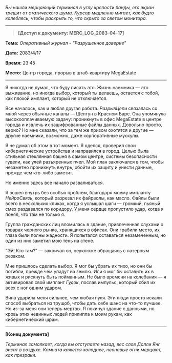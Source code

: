 _Вы нашли мерцающий терминал в углу крепости банды, его экран трещит от статического шума. Курсор медленно мигает, как будто колеблясь, чтобы раскрыть то, что скрыто за светом монитора._

---

> **[Доступ к документу: MERC_LOG_2083-04-17]**

**Тема:** _Оперативный журнал - "Разрушенное доверие"_

**Дата:** 2083/4/17

**Время:** 23:45

**Место:** Центр города, прорыв в штаб-квартиру MegaEstate

---

Я никогда не думал, что буду писать это. Жизнь наемника — это выживание, но иногда выбор, который ты делаешь, остается с тобой, как плохой имплант, который не отключается.

Все началось, как и любая другая работа. _РазрывЦепи_ связалась со мной через обычные каналы — Шептун в Красном Баре. Она упомянула высокооплачиваемую задачу: проникнуть в офис MegaEstate в центре города и извлечь их зашифрованные файлы данных. Довольно просто, верно? Но мне сказали, что за тем же призом охотятся и другие — другие наемники, возможно, даже корпоративные мускулы.

Я не думал об этом в тот момент. Я оделся, проверил свои кибернетические устройства и направился в город. Целью была стильная стеклянная башня в самом центре, системы безопасности гудели, как улей разъяренных пчел. Мой план заключался в том, чтобы незаметно проникнуть внутрь, обойти их защиту и унести данные, прежде чем кто-либо заметит.

Но именно здесь все начало разваливаться.

Я вошел внутрь без особых проблем, благодаря моему импланту _НейроСвязь_, который разрезал их файрволы, как масло. Файлы были всего в нескольких кликах, когда я услышал шаги — громкий, пьяный смех раздавался по коридору. У меня сердце пропустило удар, когда я понял, что там не только я.

Группа гражданских лиц вломилась в здание, привлеченная слухами о товарах черного рынка, хранящихся в офисах. Они грабили место, их глаза были полны жадности. Я попытался оставаться незамеченным, но один из них заметил мою тень на стене.

"Эй! Кто там?" — закричал он, неуклюже обращаясь с лазерным резаком.

Мне пришлось сделать выбор. Я мог бы убрать их тихо, но они бы погибли, прежде чем упадут на землю. Или я мог бы оставить их в живых и рискнуть быть пойманным. Не было времени на колебания — я активировал свой имплант _Гудок_, послав импульс, который сбил их всех с ног одним ударом.

Вина ударила меня сильнее, чем любая пуля. Эти люди просто искали способ выбраться из трущоб, чтобы дать себе шанс на что-то лучшее. Но из-за меня они теперь мертвы. Я покинул здание с данными, но кровь этих невинных людей прилипла к моим рукам, как кибернетический шрам.

---

**[Конец документа]**

_Терминал замолкает, когда вы отступаете назад, вес слов Долли Янг висит в воздухе. Комната кажется холоднее, неоновые огни мерцают, как призраки._
